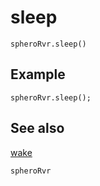 # sleep

```sig
spheroRvr.sleep()
```

## Example

```blocks
spheroRvr.sleep();
```

## See also

[wake](/reference/spheroRvr/wake.md)

```package
spheroRvr
```
